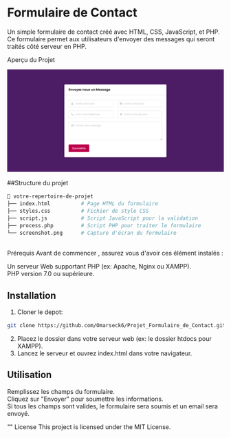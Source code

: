 # Formulaire de Contact
Un simple formulaire de contact créé avec HTML, CSS, JavaScript, et PHP. Ce formulaire permet aux utilisateurs d'envoyer des messages qui seront traités côté serveur en PHP.

Aperçu du Projet

![Aperçu du formulaire de contact](./screenshot.png)



##Structure du projet
```sh
📂 votre-repertoire-de-projet
├── index.html          # Page HTML du formulaire
├── styles.css          # Fichier de style CSS
├── script.js           # Script JavaScript pour la validation
├── process.php         # Script PHP pour traiter le formulaire
└── screenshot.png      # Capture d'écran du formulaire
```


<br/>
Prérequis
Avant de commencer , assurez vous d'avoir ces élément instalés :

Un serveur Web supportant PHP (ex: Apache, Nginx ou XAMPP). <br/>
PHP version 7.0 ou supérieure.

## Installation

1. Cloner le depot:
```sh
git clone https://github.com/Omarseck6/Projet_Formulaire_de_Contact.git
```
2. Placez le dossier dans votre serveur web (ex: le dossier htdocs pour XAMPP).
3. Lancez le serveur et ouvrez index.html dans votre navigateur.

## Utilisation

Remplissez les champs du formulaire.<br/>
Cliquez sur "Envoyer" pour soumettre les informations.<br/>
Si tous les champs sont valides, le formulaire sera soumis et un email sera envoyé.

"" License
This project is licensed under the MIT License.


